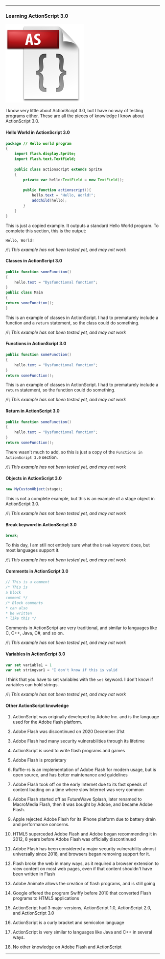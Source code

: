 ***

### Learning ActionScript 3.0

![/ActionScript_icon.png](/ActionScript_icon.png)

I know very little about ActionScript 3.0, but I have no way of testing programs either. These are all the pieces of knowledge I know about ActionScript 3.0.

#### Hello World in ActionScript 3.0

```actionscript
package // Hello world program
{
    import flash.display.Sprite;
    import flash.text.TextField;
    
    public class actionscript extends Sprite
    {
        private var hello:TextField = new TextField();
        
        public function actionscript(){
            hello.text = "Hello, World!";
            addChild(hello);
        }
    }
}
```

This is just a copied example. It outputs a standard Hello World program. To complete this section, this is the output:

```
Hello, World!
```

_/!\ This example has not been tested yet, and may not work_

#### Classes in ActionScript 3.0

```actionscript
public function someFunction()
{
	hello.text = "Dysfunctional function";
}
public class Main
{
return someFunction();
}
```

This is an example of classes in ActionScript. I had to prematurely include a function and a `return` statement, so the class could do something.

_/!\ This example has not been tested yet, and may not work_

#### Functions in ActionScript 3.0

```actionscript
public function someFunction()
{
	hello.text = "Dysfunctional function";
}
return someFunction();
```

This is an example of classes in ActionScript. I had to prematurely include a `return` statement, so the function could do something.

_/!\ This example has not been tested yet, and may not work_

#### Return in ActionScript 3.0

```actionscript
public function someFunction()
{
	hello.text = "Dysfunctional function";
}
return someFunction();
```

There wasn't much to add, so this is just a copy of the `Functions in ActionScript 3.0` section.

_/!\ This example has not been tested yet, and may not work_

#### Objects in ActionScript 3.0

```actionscript
new MyCustomObject(stage);
```

This is not a complete example, but this is an example of a stage object in ActionScript 3.0.

_/!\ This example has not been tested yet, and may not work_

#### Break keyword in ActionScript 3.0

```actionscript
break;
```

To this day, I am still not entirely sure what the `break` keyword does, but most languages support it.

_/!\ This example has not been tested yet, and may not work_

#### Comments in ActionScript 3.0

```actionscript
// This is a comment
/* This is 
a block
comment */
/* Block comments
* can also
* be written
* like this */
```

Comments in ActionScript are very traditional, and similar to languages like C, C++, Java, C#, and so on.

_/!\ This example has not been tested yet, and may not work_

#### Variables in ActionScript 3.0

```actionscript
var set variable1 = 1
var set stringvar1 = "I don't know if this is valid
```

I think that you have to set variables with the `set` keyword. I don't know if variables can hold strings.

_/!\ This example has not been tested yet, and may not work_

#### Other ActionScript knowledge

1. ActionScript was originally developed by Adobe Inc. and is the language used for the Adobe flash platform.

2. Adobe Flash was discontinued on 2020 December 31st

3. Adobe Flash had many security vulnerabilities through its lifetime

4. ActionScript is used to write flash programs and games

5. Adobe Flash is proprietary

6. Ruffle-rs is an implementation of Adobe Flash for modern usage, but is open source, and has better maintenance and guidelines

7. Adobe Flash took off on the early Internet due to its fast speeds of content loading on a time where slow Internet was very common

8. Adobe Flash started off as FutureWave Splash, later renamed to MacroMedia Flash, then it was bought by Adobe, and became Adobe Flash.

9. Apple rejected Adobe Flash for its iPhone platform due to battery drain and performance concerns.

10. HTML5 superceded Adobe Flash and Adobe began recommending it in 2012, 8 years before Adobe Flash was officially discontinued

11. Adobe Flash has been considered a major security vulnerability almost universally since 2018, and browsers began removing support for it.

12. Flash broke the web in many ways, as it required a browser extension to view content on most web pages, even if that content shouldn't have been written in Flash

13. Adobe Animate allows the creation of flash programs, and is still going

14. Google offered the program Swiffy before 2010 that converted Flash programs to HTML5 applications

15. ActionScript had 3 major versions, ActionScript 1.0, ActionScript 2.0, and ActionScript 3.0

16. ActionScript is a curly bracket and semicolon language

17. ActionScript is very similar to languages like Java and C++ in several ways.

18. No other knowledge on Adobe Flash and ActionScript

***
